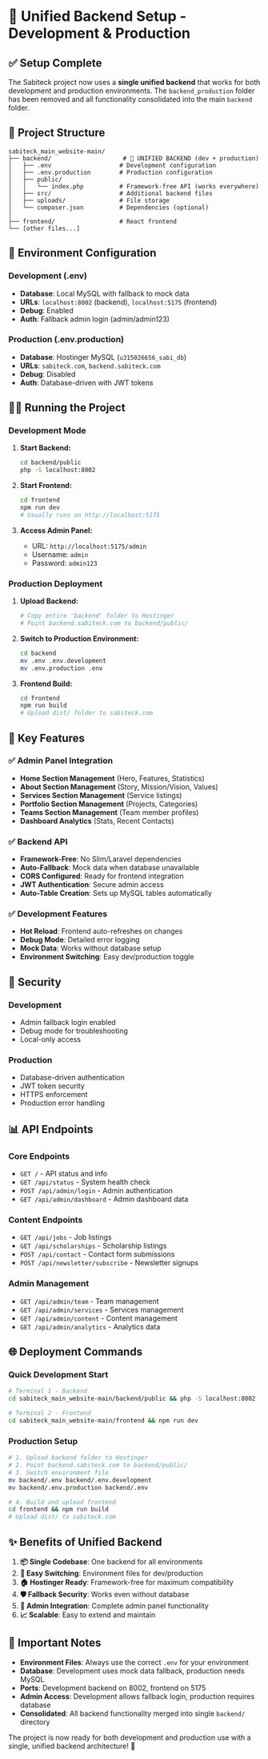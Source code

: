 # 🚀 Unified Backend Setup - Development & Production

## ✅ Setup Complete

The Sabiteck project now uses a **single unified backend** that works for both development and production environments. The `backend_production` folder has been removed and all functionality consolidated into the main `backend` folder.

## 📁 Project Structure

```
sabiteck_main_website-main/
├── backend/                    # 🎯 UNIFIED BACKEND (dev + production)
│   ├── .env                   # Development configuration
│   ├── .env.production        # Production configuration
│   ├── public/
│   │   └── index.php          # Framework-free API (works everywhere)
│   ├── src/                   # Additional backend files
│   ├── uploads/               # File storage
│   └── composer.json          # Dependencies (optional)
│
├── frontend/                  # React frontend
└── [other files...]
```

## 🔧 Environment Configuration

### **Development (.env)**
- **Database**: Local MySQL with fallback to mock data
- **URLs**: `localhost:8002` (backend), `localhost:5175` (frontend)
- **Debug**: Enabled
- **Auth**: Fallback admin login (admin/admin123)

### **Production (.env.production)**
- **Database**: Hostinger MySQL (`u315026656_sabi_db`)
- **URLs**: `sabiteck.com`, `backend.sabiteck.com`
- **Debug**: Disabled
- **Auth**: Database-driven with JWT tokens

## 🏃‍♂️ Running the Project

### **Development Mode**

1. **Start Backend:**
   ```bash
   cd backend/public
   php -S localhost:8002
   ```

2. **Start Frontend:**
   ```bash
   cd frontend
   npm run dev
   # Usually runs on http://localhost:5175
   ```

3. **Access Admin Panel:**
   - URL: `http://localhost:5175/admin`
   - Username: `admin`
   - Password: `admin123`

### **Production Deployment**

1. **Upload Backend:**
   ```bash
   # Copy entire 'backend' folder to Hostinger
   # Point backend.sabiteck.com to backend/public/
   ```

2. **Switch to Production Environment:**
   ```bash
   cd backend
   mv .env .env.development
   mv .env.production .env
   ```

3. **Frontend Build:**
   ```bash
   cd frontend
   npm run build
   # Upload dist/ folder to sabiteck.com
   ```

## 🎯 Key Features

### **✅ Admin Panel Integration**
- **Home Section Management** (Hero, Features, Statistics)
- **About Section Management** (Story, Mission/Vision, Values)
- **Services Section Management** (Service listings)
- **Portfolio Section Management** (Projects, Categories)
- **Teams Section Management** (Team member profiles)
- **Dashboard Analytics** (Stats, Recent Contacts)

### **✅ Backend API**
- **Framework-Free**: No Slim/Laravel dependencies
- **Auto-Fallback**: Mock data when database unavailable
- **CORS Configured**: Ready for frontend integration
- **JWT Authentication**: Secure admin access
- **Auto-Table Creation**: Sets up MySQL tables automatically

### **✅ Development Features**
- **Hot Reload**: Frontend auto-refreshes on changes
- **Debug Mode**: Detailed error logging
- **Mock Data**: Works without database setup
- **Environment Switching**: Easy dev/production toggle

## 🔐 Security

### **Development**
- Admin fallback login enabled
- Debug mode for troubleshooting
- Local-only access

### **Production**
- Database-driven authentication
- JWT token security
- HTTPS enforcement
- Production error handling

## 📊 API Endpoints

### **Core Endpoints**
- `GET /` - API status and info
- `GET /api/status` - System health check
- `POST /api/admin/login` - Admin authentication
- `GET /api/admin/dashboard` - Admin dashboard data

### **Content Endpoints**
- `GET /api/jobs` - Job listings
- `GET /api/scholarships` - Scholarship listings
- `POST /api/contact` - Contact form submissions
- `POST /api/newsletter/subscribe` - Newsletter signups

### **Admin Management**
- `GET /api/admin/team` - Team management
- `GET /api/admin/services` - Services management
- `GET /api/admin/content` - Content management
- `GET /api/admin/analytics` - Analytics data

## 🌐 Deployment Commands

### **Quick Development Start**
```bash
# Terminal 1 - Backend
cd sabiteck_main_website-main/backend/public && php -S localhost:8002

# Terminal 2 - Frontend
cd sabiteck_main_website-main/frontend && npm run dev
```

### **Production Setup**
```bash
# 1. Upload backend folder to Hostinger
# 2. Point backend.sabiteck.com to backend/public/
# 3. Switch environment file
mv backend/.env backend/.env.development
mv backend/.env.production backend/.env

# 4. Build and upload frontend
cd frontend && npm run build
# Upload dist/ to sabiteck.com
```

## ✨ Benefits of Unified Backend

1. **📦 Single Codebase**: One backend for all environments
2. **🔄 Easy Switching**: Environment files for dev/production
3. **🏠 Hostinger Ready**: Framework-free for maximum compatibility
4. **🛡️ Fallback Security**: Works even without database
5. **🎯 Admin Integration**: Complete admin panel functionality
6. **📈 Scalable**: Easy to extend and maintain

## 🚨 Important Notes

- **Environment Files**: Always use the correct `.env` for your environment
- **Database**: Development uses mock data fallback, production needs MySQL
- **Ports**: Development backend on 8002, frontend on 5175
- **Admin Access**: Development allows fallback login, production requires database
- **Consolidated**: All backend functionality merged into single `backend/` directory

The project is now ready for both development and production use with a single, unified backend architecture! 🎉